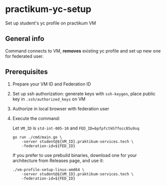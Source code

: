 # practikum-yc-setup
Set up student's yc profile on practikum VM

## General info
Command connects to VM, **removes** existing yc profile and set up new one for federated user.

## Prerequisites

1. Prepare your VM ID and Federation ID
2. Set up ssh authorization: generate keys with `ssh-keygen`, place public key in `.ssh/authorized_keys` on VM
3. Authorize in local browser with federation user
4. Execute the command:

   Let `VM_ID` is `std-int-005-10` and `FED_ID=bpfpfctkh7focc85u9sq`
   ```
   go run ./cmd/main.go \
       -server student@${VM_ID}.praktikum-services.tech \
       -federation-id=${FED_ID}
   ```
   If you prefer to use prebuild binaries, download one for your architecture
   from Releases page, and use it:
   ```
   ./vm-profile-setup-linux-amd64 \
       -server student@${VM_ID}.praktikum-services.tech \
       -federation-id=${FED_ID}
   ```
